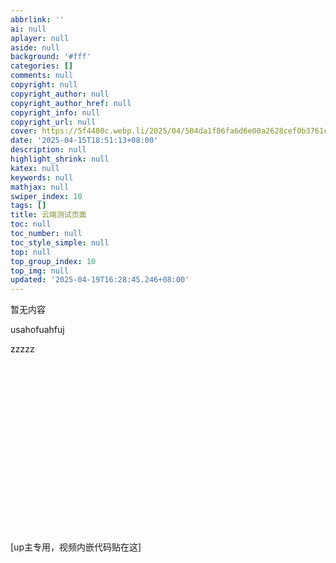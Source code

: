 ```yaml
---
abbrlink: ''
ai: null
aplayer: null
aside: null
background: '#fff'
categories: []
comments: null
copyright: null
copyright_author: null
copyright_author_href: null
copyright_info: null
copyright_url: null
cover: https://5f4480c.webp.li/2025/04/504da1f86fa6d6e00a2628cef0b3761c.jpg
date: '2025-04-15T18:51:13+08:00'
description: null
highlight_shrink: null
katex: null
keywords: null
mathjax: null
swiper_index: 10
tags: []
title: 云端测试页面
toc: null
toc_number: null
toc_style_simple: null
top: null
top_group_index: 10
top_img: null
updated: '2025-04-19T16:28:45.246+08:00'
---
```

暂无内容

usahofuahfuj

zzzzz

<div class="video-container">
[up主专用，视频内嵌代码贴在这]

</div>

<style>
.video-container {
    position: relative;
    width: 100%;
    padding-top: 56.25%; /* 16:9 aspect ratio (height/width = 9/16 * 100%) */
}

.video-container iframe {
    position: absolute;
    top: 0;
    left: 0;
    width: 100%;
    height: 100%;
}
</style>
